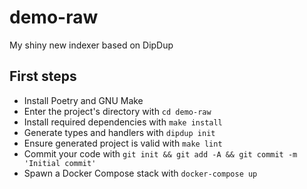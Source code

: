 # demo-raw

My shiny new indexer based on DipDup

## First steps

* Install Poetry and GNU Make
* Enter the project's directory with `cd demo-raw`
* Install required dependencies with `make install`
* Generate types and handlers with `dipdup init`
* Ensure generated project is valid with `make lint`
* Commit your code with `git init && git add -A && git commit -m 'Initial commit'` 
* Spawn a Docker Compose stack with `docker-compose up`